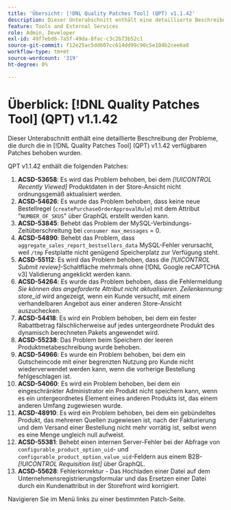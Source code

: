 ```yaml
---
title: 'Übersicht: [!DNL Quality Patches Tool] (QPT) v1.1.42'
description: Dieser Unterabschnitt enthält eine detaillierte Beschreibung der Probleme, die durch die in Version 1.1.42  [!DNL Quality Patches Tool]  Patches behoben wurden.
feature: Tools and External Services
role: Admin, Developer
exl-id: 49f7ebd6-7a5f-49da-8fac-c3c2b73b52c1
source-git-commit: f12e25ac5dd607cc614dd99c90c5e104b2cee6a8
workflow-type: tm+mt
source-wordcount: '319'
ht-degree: 0%

---
```


# Überblick: [!DNL Quality Patches Tool] (QPT) v1.1.42

Dieser Unterabschnitt enthält eine detaillierte Beschreibung der Probleme, die durch die in [!DNL Quality Patches Tool] (QPT) v1.1.42 verfügbaren Patches behoben wurden.

QPT v1.1.42 enthält die folgenden Patches:

1. **ACSD-53658**: Es wird das Problem behoben, bei dem *[!UICONTROL Recently Viewed]* Produktdaten in der Store-Ansicht nicht ordnungsgemäß aktualisiert werden.
1. **ACSD-54626**: Es wurde das Problem behoben, dass keine neue Bestellregel (`createPurchaseOrderApprovalRule`) mit dem Attribut &quot;`NUMBER_OF_SKUS`&quot; über GraphQL erstellt werden kann.
1. **ACSD-53845**: Behebt das Problem der MySQL-Verbindungs-Zeitüberschreitung bei `consumer max_messages` = 0.
1. **ACSD-54890**: Behebt das Problem, dass `aggregate_sales_report_bestsellers_data` MySQL-Fehler verursacht, weil `/tmp` Festplatte nicht genügend Speicherplatz zur Verfügung steht.
1. **ACSD-55112**: Es wird das Problem behoben, dass die *[!UICONTROL Submit review]*-Schaltfläche mehrmals ohne [!DNL Google reCAPTCHA v3] Validierung angeklickt werden kann.
1. **ACSD-54264**: Es wurde das Problem behoben, dass die Fehlermeldung *Sie können das angeforderte Attribut nicht aktualisieren. Zeilenkennung: store_id* wird angezeigt, wenn ein Kunde versucht, mit einem verhandelbaren Angebot aus einer anderen Store-Ansicht auszuchecken.
1. **ACSD-54418**: Es wird ein Problem behoben, bei dem ein fester Rabattbetrag fälschlicherweise auf jedes untergeordnete Produkt des dynamisch berechneten Pakets angewendet wird.
1. **ACSD-55238**: Das Problem beim Speichern der leeren Produktmetabeschreibung wurde behoben.
1. **ACSD-54966**: Es wurde ein Problem behoben, bei dem ein Gutscheincode mit einer begrenzten Nutzung pro Kunde nicht wiederverwendet werden kann, wenn die vorherige Bestellung fehlgeschlagen ist.
1. **ACSD-54060**: Es wird ein Problem behoben, bei dem ein eingeschränkter Administrator ein Produkt nicht speichern kann, wenn es ein untergeordnetes Element eines anderen Produkts ist, das einem anderen Umfang zugewiesen wurde.
1. **ACSD-48910**: Es wird ein Problem behoben, bei dem ein gebündeltes Produkt, das mehreren Quellen zugewiesen ist, nach der Fakturierung und dem Versand einer Bestellung nicht mehr vorrätig ist, selbst wenn es eine Menge ungleich null aufweist.
1. **ACSD-55381**: Behebt einen internen Server-Fehler bei der Abfrage von `configurable_product_option_uid`- und `configurable_product_option_value_uid`-Feldern aus einem B2B-*[!UICONTROL Requisition list]* über GraphQL.
1. **ACSD-55628**: Fehlerkorrektur - Das Hochladen einer Datei auf dem Unternehmensregistrierungsformular und das Ersetzen einer Datei durch ein Kundenattribut in der Storefront wird korrigiert.

Navigieren Sie im Menü links zu einer bestimmten Patch-Seite.
